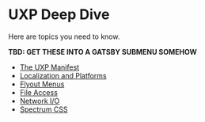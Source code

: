 # UXP Deep Dive

Here are topics you need to know.

**TBD: GET THESE INTO A GATSBY SUBMENU SOMEHOW**

* [The UXP Manifest](./manifest-v4/)
* [Localization and Platforms](./localization-and-platforms/)
* [Flyout Menus](./flyout-menus/)
* [File Access](./file-access/)
* [Network I/O](./network-io/)
* [Spectrum CSS](./spectrum-css/)
